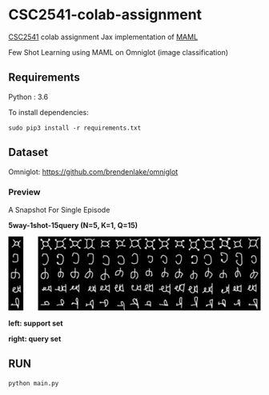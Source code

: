 # CSC2541-colab-assignment
[CSC2541](https://www.cs.toronto.edu/~rgrosse/courses/csc2541_2021/) colab assignment
Jax implementation of [MAML](https://arxiv.org/abs/1703.03400)

Few Shot Learning using MAML on Omniglot (image classification)

## Requirements

Python : 3.6

To install dependencies:

```setup
sudo pip3 install -r requirements.txt
```

## Dataset

Omniglot: https://github.com/brendenlake/omniglot

### Preview

A Snapshot For Single Episode

**5way-1shot-15query (N=5, K=1, Q=15)**

<p align='center'>
  <img src='sampled_image.png' width="800px">
</p>

**left: support set**

**right: query set**

## RUN
```
python main.py
```
